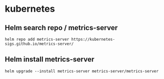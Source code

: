# kubernetes
## Helm search repo / metrics-server
```
helm repo add metrics-server https://kubernetes-sigs.github.io/metrics-server/
```

## Helm install metrics-server
```
helm upgrade --install metrics-server metrics-server/metrics-server
```
